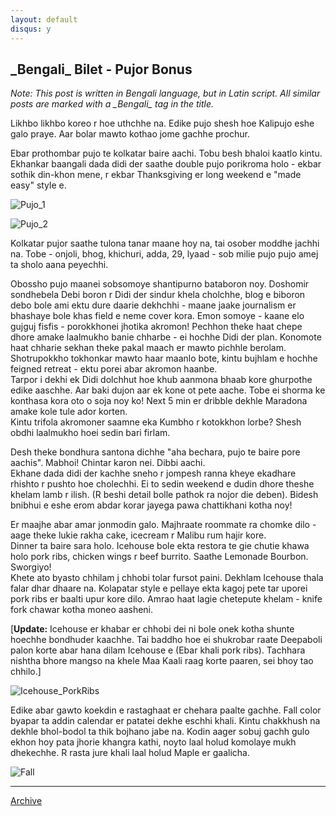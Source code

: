 ```yaml
---
layout: default
disqus: y
---
```


## \_Bengali\_ Bilet - Pujor Bonus

*Note: This post is written in Bengali language, but in Latin script. All similar posts are marked with a \_Bengali\_ tag in the title.*

Likhbo likhbo koreo r hoe uthchhe na. Edike pujo shesh hoe Kalipujo eshe galo praye. Aar bolar mawto kothao jome gachhe prochur.

Ebar prothombar pujo te kolkatar baire aachi. Tobu besh bhaloi kaatlo kintu. Ekhankar baangali dada didi der saathe double pujo porikroma holo - ekbar sothik din-khon mene, r ekbar Thanksgiving er long weekend e "made easy" style e. 

![Pujo_1](/gogolghoshal/images/pujo_1.jpg "Sonaton Hindu Temple er pujo (photo courtesy: Debika di)")

![Pujo_2](/gogolghoshal/images/pujo_2.jpg "Indian Bengali Association er pujo")

Kolkatar pujor saathe tulona tanar maane hoy na, tai osober moddhe jachhi na. Tobe - onjoli, bhog, khichuri, adda, 29, lyaad - sob milie pujo pujo amej ta sholo aana peyechhi.

Obossho pujo maanei sobsomoye shantipurno bataboron noy. Doshomir sondhebela Debi boron r Didi der sindur khela cholchhe, blog e biboron debo bole ami ektu dure daarie dekhchhi - maane jaake journalism er bhashaye bole khas field e neme cover kora. Emon somoye - kaane elo gujguj fisfis - porokkhonei jhotika akromon! Pechhon theke haat chepe dhore amake laalmukho banie chharbe - ei hochhe Didi der plan. Konomote haat chharie sekhan theke pakal maach er mawto pichhle berolam. Shotrupokkho tokhonkar mawto haar maanlo bote, kintu bujhlam e hochhe feigned retreat - ektu porei abar akromon haanbe.  
Tarpor i dekhi ek Didi dolchhut hoe khub aanmona bhaab kore ghurpothe edike aaschhe. Aar baki dujon aar ek kone ot pete aache. Tobe ei shorma ke konthasa kora oto o soja noy ko! Next 5 min er dribble dekhle Maradona amake kole tule ador korten.  
Kintu trifola akromoner saamne eka Kumbho r kotokkhon lorbe? Shesh obdhi laalmukho hoei sedin bari firlam.

Desh theke bondhura santona dichhe "aha bechara, pujo te baire pore aachis". Mabhoi! Chintar karon nei. Dibbi aachi.  
Ekhane dada didi der kachhe sneho r jompesh ranna kheye ekadhare rhishto r pushto hoe cholechhi. Ei to sedin weekend e dudin dhore theshe khelam lamb r ilish. (R beshi detail bolle pathok ra nojor die deben). Bidesh bnibhui e eshe erom abdar korar jayega pawa chattikhani kotha noy!

Er maajhe abar amar jonmodin galo. Majhraate roommate ra chomke dilo - aage theke lukie rakha cake, icecream r Malibu rum hajir kore.  
Dinner ta baire sara holo. Icehouse bole ekta restora te gie chutie khawa holo pork ribs, chicken wings r beef burrito. Saathe Lemonade Bourbon. Sworgiyo!  
Khete ato byasto chhilam j chhobi tolar fursot paini. Dekhlam Icehouse thala falar dhar dhaare na. Kolapatar style e pellaye ekta kagoj pete tar uporei pork ribs er baalti upur kore dilo. Amrao haat lagie chetepute khelam - knife fork chawar kotha moneo aasheni.

\[**Update:** Icehouse er khabar er chhobi dei ni bole onek kotha shunte hoechhe bondhuder kaachhe. Tai baddho hoe ei shukrobar raate Deepaboli palon korte abar hana dilam Icehouse e (Ebar khali pork ribs). Tachhara nishtha bhore mangso na khele Maa Kaali raag korte paaren, sei bhoy tao chhilo.\]

![Icehouse_PorkRibs](/gogolghoshal/images/icehouse.jpg "Icehouse er Pork Ribs")

Edike abar gawto koekdin e rastaghaat er chehara paalte gachhe. Fall color byapar ta addin calendar er patatei dekhe eschhi khali. Kintu chakkhush na dekhle bhol-bodol ta thik bojhano jabe na. Kodin aager sobuj gachh gulo ekhon hoy pata jhorie khangra kathi, noyto laal holud komolaye mukh dhekechhe. R rasta jure khali laal holud Maple er gaalicha.

![Fall](/gogolghoshal/images/fall.jpg "Fall er bhol-bodol")

* * *

[Archive](/gogolghoshal/archive)


